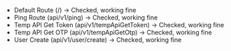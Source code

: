 - Default Route (/) -> Checked, working fine
- Ping Route (api/v1/ping) -> Checked, working fine
- Temp API Get Token (api/v1/tempApiGetToken) -> Checked, working fine
- Temp API Get OTP (api/v1/tempApiGetOtp) -> Checked, working fine
- User Create (api/v1/user/create) -> Checked, working fine
